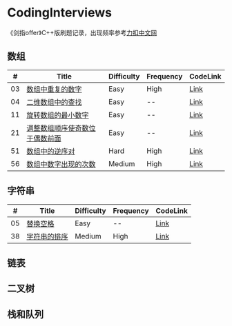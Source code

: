 # CodingInterviews
《剑指offer》C++版刷题记录，出现频率参考[力扣中文网](https://leetcode-cn.com/problemset/lcof/)

## 数组
| # | Title | Difficulty | Frequency | CodeLink |
|---| ----- | ---------- | --------- | -------- |
|03|[数组中重复的数字](https://github.com/Shaosifan/CodingInterviews/issues/4)|Easy|High|[Link](https://leetcode-cn.com/problems/shu-zu-zhong-zhong-fu-de-shu-zi-lcof/)|
|04|[二维数组中的查找](https://github.com/Shaosifan/CodingInterviews/issues/5)|Easy| -- |[Link](https://leetcode-cn.com/problems/er-wei-shu-zu-zhong-de-cha-zhao-lcof/solution/)|
|11|[旋转数组的最小数字](https://github.com/Shaosifan/CodingInterviews/issues/6)|Easy| -- |[Link](https://leetcode-cn.com/problems/xuan-zhuan-shu-zu-de-zui-xiao-shu-zi-lcof/)|
|21|[调整数组顺序使奇数位于偶数前面](https://github.com/Shaosifan/CodingInterviews/issues/7)|Easy| -- |[Link](https://leetcode-cn.com/problems/diao-zheng-shu-zu-shun-xu-shi-qi-shu-wei-yu-ou-shu-qian-mian-lcof/)|
|51|[数组中的逆序对](https://github.com/Shaosifan/CodingInterviews/issues/1)|Hard|High|[Link](https://leetcode-cn.com/problems/shu-zu-zhong-de-ni-xu-dui-lcof/)|
|56|[数组中数字出现的次数](https://github.com/Shaosifan/CodingInterviews/issues/3)|Medium|High|[Link](https://leetcode-cn.com/problems/shu-zu-zhong-shu-zi-chu-xian-de-ci-shu-lcof/)|


## 字符串
| # | Title | Difficulty | Frequency | CodeLink |
|---| ----- | ---------- | --------- | -------- |
|05|[替换空格](https://github.com/Shaosifan/CodingInterviews/issues/8)|Easy| -- |[Link](https://leetcode-cn.com/problems/ti-huan-kong-ge-lcof/)|
|38|[字符串的排序](https://github.com/Shaosifan/CodingInterviews/issues/2)|Medium|High|[Link](https://leetcode-cn.com/problems/zi-fu-chuan-de-pai-lie-lcof/)|

## 链表

## 二叉树

## 栈和队列
